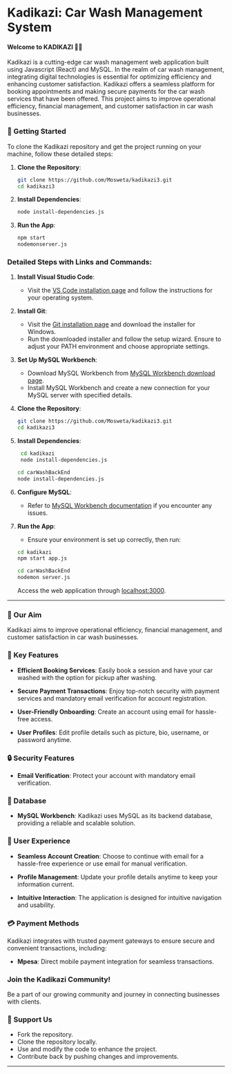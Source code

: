 # Kadikazi: Car Wash Management System

#### Welcome to KADIKAZI 🚗🚿
Kadikazi is a cutting-edge car wash management web application built using Javascript (React) and MySQL. In the realm of car wash management, integrating digital technologies is essential for optimizing efficiency and enhancing customer satisfaction. Kadikazi offers a seamless platform for booking appointments and making secure payments for the car wash services that have been offered. This project aims to improve operational efficiency, financial management, and customer satisfaction in car wash businesses.

### 🚀 Getting Started

To clone the Kadikazi repository and get the project running on your machine, follow these detailed steps:

1. **Clone the Repository**:
   ```bash
   git clone https://github.com/Mosweta/kadikazi3.git
   cd kadikazi3
   ```
   
2. **Install Dependencies**:
   ```bash
   node install-dependencies.js
   ```
   
3. **Run the App**:
   ```bash
   npm start 
   nodemonserver.js
   ```

### Detailed Steps with Links and Commands:

1. **Install Visual Studio Code**:
   - Visit the [VS Code installation page](https://code.visualstudio.com/download) and follow the instructions for your operating system.

2. **Install Git**:
   - Visit the [Git installation page](https://git-scm.com/book/en/v2/Getting-Started-Installing-Git) and download the installer for Windows.
   - Run the downloaded installer and follow the setup wizard. Ensure to adjust your PATH environment and choose appropriate settings.

3. **Set Up MySQL Workbench**:
   - Download MySQL Workbench from [MySQL Workbench download page](https://dev.mysql.com/downloads/workbench/).
   - Install MySQL Workbench and create a new connection for your MySQL server with specified details.

4. **Clone the Repository**:
   ```bash
   git clone https://github.com/Mosweta/kadikazi3.git
   cd kadikazi3
   ```

5. **Install Dependencies**:
  
   ```bash
    cd kadikazi
    node install-dependencies.js
   ```
   
   ```bash
   cd carWashBackEnd
   node install-dependencies.js
   ```

7. **Configure MySQL**:
   - Refer to [MySQL Workbench documentation](https://dev.mysql.com/doc/workbench/en/) if you encounter any issues.

8. **Run the App**:
   - Ensure your environment is set up correctly, then run:
     
   ```bash
   cd kadikazi
   npm start app.js
   ```
   
   ```bash
   cd carWashBackEnd
   nodemon server.js
   ```
   
   Access the web application through [localhost:3000](http://localhost:3000).

---
### 🚀 Our Aim

Kadikazi aims to improve operational efficiency, financial management, and customer satisfaction in car wash businesses.

### 🌟 Key Features

- **Efficient Booking Services**: Easily book a session and have your car washed with the option for pickup after washing.
  
- **Secure Payment Transactions**: Enjoy top-notch security with payment services and mandatory email verification for account registration.
  
- **User-Friendly Onboarding**: Create an account using email for hassle-free access.
  
- **User Profiles**: Edit profile details such as picture, bio, username, or password anytime.

### 🔒 Security Features

- **Email Verification**: Protect your account with mandatory email verification.

### 🔄 Database

- **MySQL Workbench**: Kadikazi uses MySQL as its backend database, providing a reliable and scalable solution.

### 📱 User Experience

- **Seamless Account Creation**: Choose to continue with email for a hassle-free experience or use email for manual verification.
  
- **Profile Management**: Update your profile details anytime to keep your information current.
  
- **Intuitive Interaction**: The application is designed for intuitive navigation and usability.

### 💳 Payment Methods

Kadikazi integrates with trusted payment gateways to ensure secure and convenient transactions, including:

- **Mpesa**: Direct mobile payment integration for seamless transactions.

### Join the Kadikazi Community!

Be a part of our growing community and journey in connecting businesses with clients.

### 📣 Support Us

- Fork the repository.
- Clone the repository locally.
- Use and modify the code to enhance the project.
- Contribute back by pushing changes and improvements.

---

